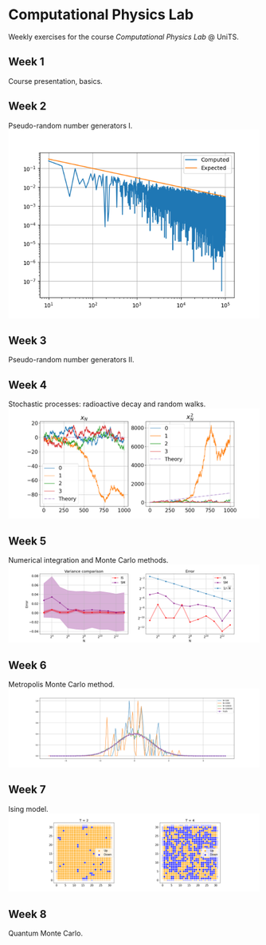 # Computational Physics Lab
Weekly exercises for the course _Computational Physics Lab_ @ UniTS.

## Week 1
Course presentation, basics.

## Week 2
Pseudo-random number generators I.
![](imgs/moments_week1.png)

## Week 3
Pseudo-random number generators II.

## Week 4
Stochastic processes: radioactive decay and random walks.
![](imgs/instantaneous_position.png)

## Week 5
Numerical integration and Monte Carlo methods.
![](imgs/monte_carlo_error.png)

## Week 6
Metropolis Monte Carlo method.
![](imgs/distribution.png)

## Week 7
Ising model.
![](imgs/system.png)

## Week 8
Quantum Monte Carlo.